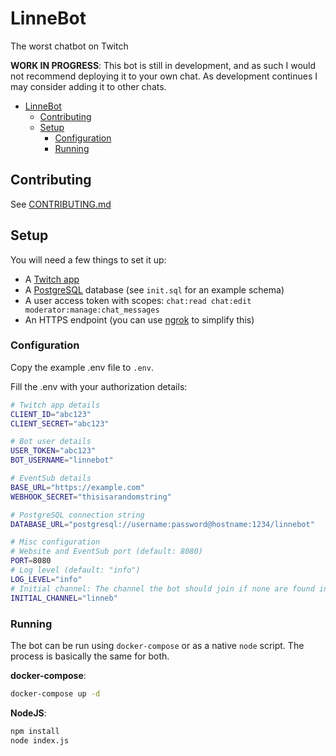 # LinneBot

The worst chatbot on Twitch

**WORK IN PROGRESS**: This bot is still in development, and as such I would not recommend deploying it to your own chat. As development continues I may consider adding it to other chats.

-   [LinneBot](#linnebot)
    -   [Contributing](#contributing)
    -   [Setup](#setup)
        -   [Configuration](#configuration)
        -   [Running](#running)

## Contributing

See [CONTRIBUTING.md](CONTRIBUTING.md)

## Setup

You will need a few things to set it up:

-   A [Twitch app](https://dev.twitch.tv/console)
-   A [PostgreSQL](https://hub.docker.com/_/postgres) database (see `init.sql` for an example schema)
-   A user access token with scopes: `chat:read chat:edit moderator:manage:chat_messages`
-   An HTTPS endpoint (you can use [ngrok](https://ngrok.com/) to simplify this)

### Configuration

Copy the example .env file to `.env`.

Fill the .env with your authorization details:

```sh
# Twitch app details
CLIENT_ID="abc123"
CLIENT_SECRET="abc123"

# Bot user details
USER_TOKEN="abc123"
BOT_USERNAME="linnebot"

# EventSub details
BASE_URL="https://example.com"
WEBHOOK_SECRET="thisisarandomstring"

# PostgreSQL connection string
DATABASE_URL="postgresql://username:password@hostname:1234/linnebot"

# Misc configuration
# Website and EventSub port (default: 8080)
PORT=8080
# Log level (default: "info")
LOG_LEVEL="info"
# Initial channel: The channel the bot should join if none are found in the database (only needed for first time setup)
INITIAL_CHANNEL="linneb"
```

### Running

The bot can be run using `docker-compose` or as a native `node` script. The process is basically the same for both.

**docker-compose**:

```sh
docker-compose up -d
```

**NodeJS**:

```sh
npm install
node index.js
```
